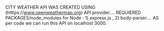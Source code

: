 CITY WEATHER API WAS CREATED USING (htttps://www.openweathermap.org) API provider....
REQUIERED PACKAGES/node_modules for Node :  1) express.js , 2) body-parser....
AS per code we can run this API on localhost 3000.
